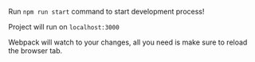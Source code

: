 Run `npm run start` command to start development process!

Project will run on `localhost:3000`

Webpack will watch to your changes, all you need is make sure to reload the browser tab.
